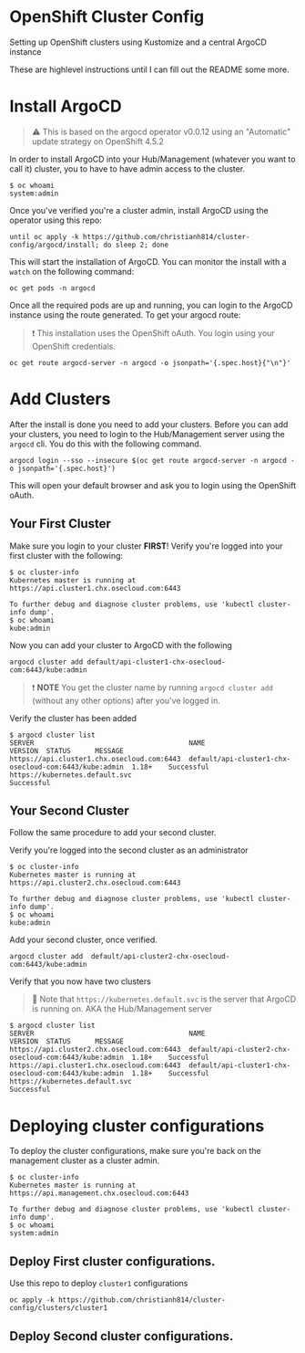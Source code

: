 # OpenShift Cluster Config
Setting up OpenShift clusters using Kustomize and a central ArgoCD instance

These are highlevel instructions until I can fill out the README some more.

# Install ArgoCD

> :warning: This is based on the argocd operator v0.0.12 using an "Automatic" update strategy on OpenShift 4.5.2

In order to install ArgoCD into your Hub/Management (whatever you want to call it) cluster, you to have to have admin access to the cluster.

```shell
$ oc whoami
system:admin
```

Once you've verified you're a cluster admin, install ArgoCD using the operator using this repo:

```
until oc apply -k https://github.com/christianh814/cluster-config/argocd/install; do sleep 2; done
```

This will start the installation of ArgoCD. You can monitor the install with a `watch` on the following command:

```
oc get pods -n argocd
```

Once all the required pods are up and running, you can login to the ArgoCD instance using the route generated. To get your argocd route:

> :heavy_exclamation_mark: This installation uses the OpenShift oAuth. You login using your OpenShift credentials.

```
oc get route argocd-server -n argocd -o jsonpath='{.spec.host}{"\n"}'
```

# Add Clusters

After the install is done you need to add your clusters. Before you can add your clusters, you need to login to the Hub/Management server using the `argocd` cli. You do this with the following command.

```
argocd login --sso --insecure $(oc get route argocd-server -n argocd -o jsonpath='{.spec.host}')
```

This will open your default browser and ask you to login using the OpenShift oAuth.

## Your First Cluster

Make sure you login to your cluster **FIRST**! Verify you're logged into your first cluster with the following:

```shell
$ oc cluster-info 
Kubernetes master is running at https://api.cluster1.chx.osecloud.com:6443

To further debug and diagnose cluster problems, use 'kubectl cluster-info dump'.
$ oc whoami
kube:admin
```

Now you can add your cluster to ArgoCD with the following

```
argocd cluster add default/api-cluster1-chx-osecloud-com:6443/kube:admin
```

> :heavy_exclamation_mark: **NOTE** You get the cluster name by running `argocd cluster add` (without any other options) after you've logged in.

Verify the cluster has been added

```shell
$ argocd cluster list 
SERVER                                      NAME                                                   VERSION  STATUS      MESSAGE
https://api.cluster1.chx.osecloud.com:6443  default/api-cluster1-chx-osecloud-com:6443/kube:admin  1.18+    Successful  
https://kubernetes.default.svc                                                                              Successful 
```
## Your Second Cluster

Follow the same procedure to add your second cluster.

Verify you're logged into the second cluster as an administrator

```shell
$ oc cluster-info 
Kubernetes master is running at https://api.cluster2.chx.osecloud.com:6443

To further debug and diagnose cluster problems, use 'kubectl cluster-info dump'.
$ oc whoami
kube:admin
```

Add your second cluster, once verified.

```
argocd cluster add  default/api-cluster2-chx-osecloud-com:6443/kube:admin
```

Verify that you now have two clusters

> :rotating_light: Note that `https://kubernetes.default.svc` is the server that ArgoCD is running on. AKA the Hub/Management server

```shell
$ argocd cluster list
SERVER                                      NAME                                                   VERSION  STATUS      MESSAGE
https://api.cluster2.chx.osecloud.com:6443  default/api-cluster2-chx-osecloud-com:6443/kube:admin  1.18+    Successful  
https://api.cluster1.chx.osecloud.com:6443  default/api-cluster1-chx-osecloud-com:6443/kube:admin  1.18+    Successful  
https://kubernetes.default.svc                                                                              Successful
```

# Deploying cluster configurations

To deploy the cluster configurations, make sure you're back on the management cluster as a cluster admin.

```shell
$ oc cluster-info 
Kubernetes master is running at https://api.management.chx.osecloud.com:6443

To further debug and diagnose cluster problems, use 'kubectl cluster-info dump'.
$ oc whoami
system:admin
```

## Deploy First cluster configurations.

Use this repo to deploy `cluster1` configurations

```
oc apply -k https://github.com/christianh814/cluster-config/clusters/cluster1
```

## Deploy Second cluster configurations.

